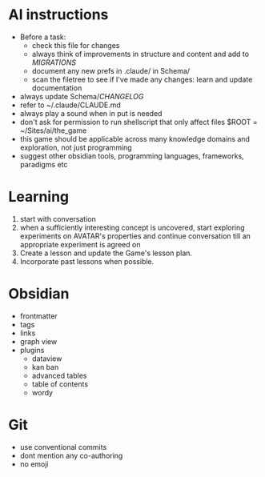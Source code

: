 # AI instructions
- Before a task:
	- check this file for changes
	- always think of improvements in structure and content and add to *MIGRATIONS*
	- document any new prefs in .claude/ in Schema/ 
	- scan the filetree to see if I've made any changes: learn and update documentation 
- always update Schema/*CHANGELOG*
- refer to ~/.claude/CLAUDE.md
- always play a sound when in put is needed
- don't ask for permission to run shellscript that only affect files $ROOT = ~/Sites/ai/the_game 
- this game should be applicable across many knowledge domains and exploration, not just programming
-  suggest other obsidian tools, programming languages, frameworks, paradigms etc

# Learning 
1. start with conversation
2. when a sufficiently interesting concept is uncovered, start exploring experiments on AVATAR's properties and continue conversation till an appropriate experiment is agreed on
3. Create a lesson and update the Game's lesson plan. 
4. Incorporate past lessons when possible.

# Obsidian 
-  frontmatter
- tags
- links
- graph view
- plugins
	- dataview
	- kan ban
	- advanced tables
	- table of contents
	- wordy

# Git
- use conventional commits
- dont mention any co-authoring
- no emoji